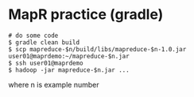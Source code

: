 MapR practice (gradle)
======================
    # do some code
    $ gradle clean build
    $ scp mapreduce-$n/build/libs/mapreduce-$n-1.0.jar user01@maprdemo:~/mapreduce-$n.jar
    $ ssh user01@maprdemo
    $ hadoop -jar mapreduce-$n.jar ...

where n is example number
